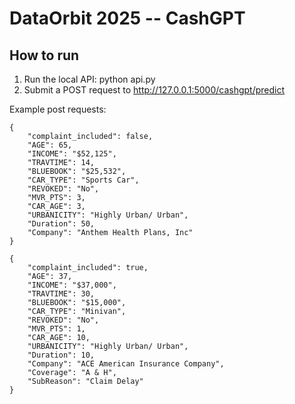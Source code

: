 # DataOrbit 2025 -- CashGPT

## How to run

1) Run the local API: python api.py
2) Submit a POST request to http://127.0.0.1:5000/cashgpt/predict

Example post requests:
```
{
    "complaint_included": false,
    "AGE": 65,
    "INCOME": "$52,125",
    "TRAVTIME": 14,
    "BLUEBOOK": "$25,532",
    "CAR_TYPE": "Sports Car",
    "REVOKED": "No",
    "MVR_PTS": 3,
    "CAR_AGE": 3,
    "URBANICITY": "Highly Urban/ Urban",
    "Duration": 50,
    "Company": "Anthem Health Plans, Inc"
}
```
```
{
    "complaint_included": true,
    "AGE": 37,
    "INCOME": "$37,000",
    "TRAVTIME": 30,
    "BLUEBOOK": "$15,000",
    "CAR_TYPE": "Minivan",
    "REVOKED": "No",
    "MVR_PTS": 1,
    "CAR_AGE": 10,
    "URBANICITY": "Highly Urban/ Urban",
    "Duration": 10,
    "Company": "ACE American Insurance Company",
    "Coverage": "A & H",
    "SubReason": "Claim Delay"
}
```
